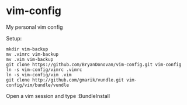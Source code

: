vim-config
==========

My personal vim config

Setup:

    mkdir vim-backup
    mv .vimrc vim-backup
    mv .vim vim-backup
    git clone https://github.com/BryanDonovan/vim-config.git vim-config
    ln -s vim-config/vimrc .vimrc
    ln -s vim-config/vim .vim
    git clone http://github.com/gmarik/vundle.git vim-config/vim/bundle/vundle

Open a vim session and type :BundleInstall

